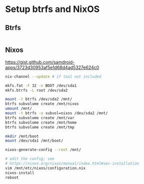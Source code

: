 # Setup btrfs and NixOS

## Btrfs

```bash
```

## Nixos

https://gist.github.com/samdroid-apps/3723d30953af5e1d68d4ad5327e624c0

```bash
nix-channel --update # if tool not included

mkfs.fat -F 32 -n BOOT /dev/sda1
mkfs.btrfs -L root /dev/sda2

mount -t btrfs /dev/sda2 /mnt/
btrfs subvolume create /mnt/nixos
umount /mnt/
mount -t btrfs -o subvol=nixos /dev/sda2 /mnt/
btrfs subvolume create /mnt/var
btrfs subvolume create /mnt/home
btrfs subvolume create /mnt/tmp

mkdir /mnt/boot
mount /dev/sda1 /mnt/boot/

nixos-generate-config --root /mnt/

# edit the config; see
# https://nixos.org/nixos/manual/index.html#sec-installation
vim /mnt/etc/nixos/configuration.nix
nixos-install
reboot
```